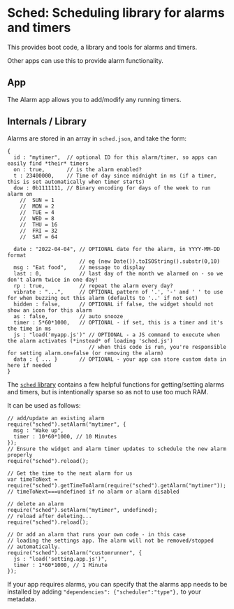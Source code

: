 Sched: Scheduling library for alarms and timers
====================================

This provides boot code, a library and tools for alarms and timers.

Other apps can use this to provide alarm functionality.

App
---

The Alarm app allows you to add/modify any running timers.


Internals / Library
-------------------

Alarms are stored in an array in `sched.json`, and take the form:

```
{
  id : "mytimer",  // optional ID for this alarm/timer, so apps can easily find *their* timers
  on : true,       // is the alarm enabled?
  t : 23400000,    // Time of day since midnight in ms (if a timer, this is set automatically when timer starts)
  dow : 0b1111111, // Binary encoding for days of the week to run alarm on
    //  SUN = 1
    //  MON = 2
    //  TUE = 4
    //  WED = 8
    //  THU = 16
    //  FRI = 32
    //  SAT = 64    

  date : "2022-04-04", // OPTIONAL date for the alarm, in YYYY-MM-DD format
                       // eg (new Date()).toISOString().substr(0,10)
  msg : "Eat food",    // message to display
  last : 0,            // last day of the month we alarmed on - so we don't alarm twice in one day!
  rp : true,           // repeat the alarm every day?
  vibrate : "...",     // OPTIONAL pattern of '.', '-' and ' ' to use for when buzzing out this alarm (defaults to '..' if not set)
  hidden : false,      // OPTIONAL if false, the widget should not show an icon for this alarm
  as : false,          // auto snooze
  timer : 5*60*1000,   // OPTIONAL - if set, this is a timer and it's the time in ms
  js : "load('myapp.js')" // OPTIONAL - a JS command to execute when the alarm activates (*instead* of loading 'sched.js')
                          // when this code is run, you're responsible for setting alarm.on=false (or removing the alarm)
  data : { ... }       // OPTIONAL - your app can store custom data in here if needed
}
```

The [`sched` library](https://github.com/espruino/BangleApps/blob/master/apps/sched/lib.js) contains
a few helpful functions for getting/setting alarms and timers, but is intentionally sparse so as not to
use too much RAM.

It can be used as follows:

```
// add/update an existing alarm
require("sched").setAlarm("mytimer", {
  msg : "Wake up",
  timer : 10*60*1000, // 10 Minutes
});
// Ensure the widget and alarm timer updates to schedule the new alarm properly
require("sched").reload();

// Get the time to the next alarm for us
var timeToNext = require("sched").getTimeToAlarm(require("sched").getAlarm("mytimer"));
// timeToNext===undefined if no alarm or alarm disabled

// delete an alarm
require("sched").setAlarm("mytimer", undefined);
// reload after deleting...
require("sched").reload();

// Or add an alarm that runs your own code - in this case
// loading the settings app. The alarm will not be removed/stopped
// automatically.
require("sched").setAlarm("customrunner", {
  js : "load('setting.app.js')",
  timer : 1*60*1000, // 1 Minute
});
```

If your app requires alarms, you can specify that the alarms app needs to
be installed by adding `"dependencies": {"scheduler":"type"},` to your metadata.
